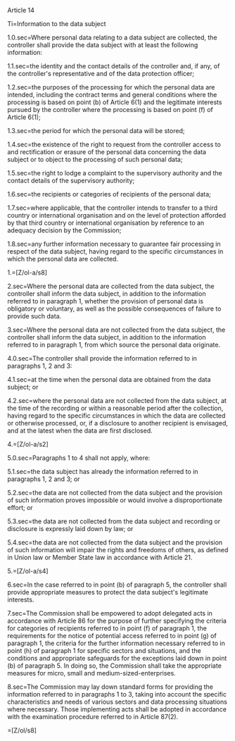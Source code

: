 Article 14

Ti=Information to the data subject

1.0.sec=Where personal data relating to a data subject are collected, the controller shall provide the data subject with at least the following information:

1.1.sec=the identity and the contact details of the controller and, if any, of the controller's representative and of the data protection officer;

1.2.sec=the purposes of the processing for which the personal data are intended, including the contract terms and general conditions where the processing is based on point (b) of Article 6(1) and the legitimate interests pursued by the controller where the processing is based on point (f) of Article 6(1);

1.3.sec=the period for which the personal data will be stored;

1.4.sec=the existence of the right to request from the controller access to and rectification or erasure of the personal data concerning the data subject or to object to the processing of such personal data;

1.5.sec=the right to lodge a complaint to the supervisory authority and the contact details of the supervisory authority;

1.6.sec=the recipients or categories of recipients of the personal data;

1.7.sec=where applicable, that the controller intends to transfer to a third country or international organisation and on the level of protection afforded by that third country or international organisation by reference to an adequacy decision by the Commission;

1.8.sec=any further information necessary to guarantee fair processing in respect of the data subject, having regard to the specific circumstances in which the personal data are collected.

1.=[Z/ol-a/s8]

2.sec=Where the personal data are collected from the data subject, the controller shall inform the data subject, in addition to the information referred to in paragraph 1, whether the provision of personal data is obligatory or voluntary, as well as the possible consequences of failure to provide such data.

3.sec=Where the personal data are not collected from the data subject, the controller shall inform the data subject, in addition to the information referred to in paragraph 1, from which source the personal data originate.

4.0.sec=The controller shall provide the information referred to in paragraphs 1, 2 and 3:

4.1.sec=at the time when the personal data are obtained from the data subject; or

4.2.sec=where the personal data are not collected from the data subject, at the time of the recording or within a reasonable period after the collection, having regard to the specific circumstances in which the data are collected or otherwise processed, or, if a disclosure to another recipient is envisaged, and at the latest when the data are first disclosed.

4.=[Z/ol-a/s2]

5.0.sec=Paragraphs 1 to 4 shall not apply, where:

5.1.sec=the data subject has already the information referred to in paragraphs 1, 2 and 3; or

5.2.sec=the data are not collected from the data subject and the provision of such information proves impossible or would involve a disproportionate effort; or

5.3.sec=the data are not collected from the data subject and recording or disclosure is expressly laid down by law; or

5.4.sec=the data are not collected from the data subject and the provision of such information will impair the rights and freedoms of others, as defined in Union law or Member State law in accordance with Article 21.

5.=[Z/ol-a/s4]

6.sec=In the case referred to in point (b) of paragraph 5, the controller shall provide appropriate measures to protect the data subject's legitimate interests.

7.sec=The Commission shall be empowered to adopt delegated acts in accordance with Article 86 for the purpose of further specifying the criteria for categories of recipients referred to in point (f) of paragraph 1, the requirements for the notice of potential access referred to in point (g) of paragraph 1, the criteria for the further  information necessary referred to in point (h) of paragraph 1 for specific sectors and situations, and the conditions and appropriate safeguards for the exceptions laid down in point (b) of paragraph 5. In doing so, the Commission shall take the appropriate measures for micro, small and medium-sized-enterprises.

8.sec=The Commission may lay down standard forms for providing the information referred to in paragraphs 1 to 3, taking into account the specific characteristics and needs of various sectors and data processing situations where necessary. Those implementing acts shall be adopted in accordance with the examination procedure referred to in Article 87(2).

=[Z/ol/s8]